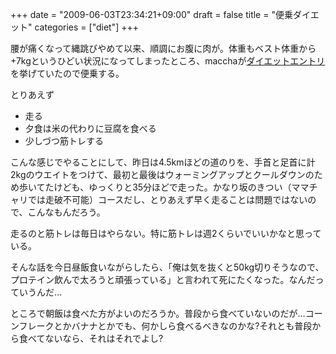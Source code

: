 +++
date = "2009-06-03T23:34:21+09:00"
draft = false
title = "便乗ダイエット"
categories = ["diet"]
+++

腰が痛くなって縄跳びやめて以来、順調にお腹に肉が。体重もベスト体重から+7kgというひどい状況になってしまったところ、macchaが<a href="http://midnightblue.jp/blog/2009/06/02/001319/">ダイエットエントリ</a>を挙げていたので便乗する。

とりあえず
<ul>
	<li>走る</li>
	<li>夕食は米の代わりに豆腐を食べる</li>
	<li>少しづつ筋トレする</li>
</ul>

こんな感じでやることにして、昨日は4.5kmほどの道のりを、手首と足首に計2kgのウエイトをつけて、最初と最後はウォーミングアップとクールダウンのため歩いてたけども、ゆっくりと35分ほどで走った。かなり坂のきつい（ママチャリでは走破不可能）コースだし、とりあえず早く走ることは問題ではないので、こんなもんだろう。

走るのと筋トレは毎日はやらない。特に筋トレは週2くらいでいいかなと思っている。

そんな話を今日昼飯食いながらしたら、「俺は気を抜くと50kg切りそうなので、プロテイン飲んで太ろうと頑張っている」と言われて死にたくなった。なんだっていうんだ…

ところで朝飯は食べた方がよいのだろうか。普段から食べていないのだが…コーンフレークとかバナナとかでも、何かしら食べるべきなのかな?それとも普段から食べてないなら、それはそれでよし?
